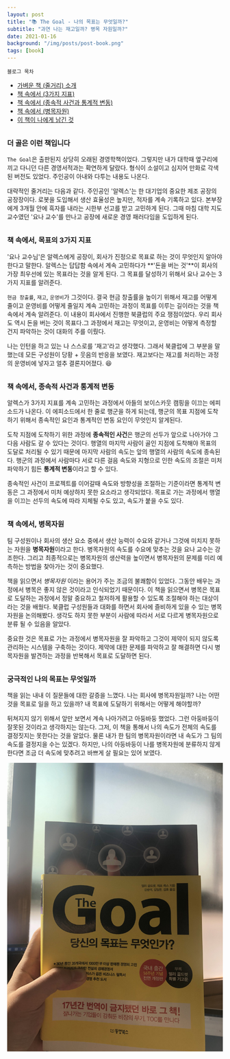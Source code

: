 ```yaml
---
layout: post
title: "📚 The Goal - 나의 목표는 무엇일까?"
subtitle: "과연 나는 재고일까? 병목 자원일까?"
date: 2021-01-16
background: "/img/posts/post-book.png"
tags: [book]
---
```


`블로그 목차`

- [가벼운 책 (줄거리) 소개](#더-골은-이런-책입니다)
- [책 속에서 (3가지 지표)](#책-속에서,-목표의-3가지-지표)
- [책 속에서 (종속적 사건과 통계적 변동)](#책-속에서,-종속적-사건과-통계적-변동)
- [책 속에서 (병목자원)](#책-속에서,-병목자원)
- [이 책이 나에게 남긴 것](#궁극적인-나의-목표는-무엇일까)
<p style="display: block; margin-top: 0px; margin-bottom: 32px" > </p>

### 더 골은 이런 책입니다

`The Goal`은 출판된지 상당히 오래된 경영학책이었다. 그렇지만 내가 대학때 옆구리에 끼고 다니던 다른 경영서적과는 확연하게 달랐다. 형식이 소설이고 심지어 만화로 각색된 버전도 있었다. 주인공이 아내와 다투는 내용도 나온다.

<p style="display: block; margin-top: 0px; margin-bottom: 12px" > </p>

대략적인 줄거리는 다음과 같다. 주인공인 '알렉스'는 한 대기업의 중요한 제조 공장의 공장장이다. 로봇을 도입해서 생산 효율성은 높지만, 적자를 계속 기록하고 있다. 본부장에게 3개월 안에 흑자를 내라는 시한부 선고를 받고 고민하게 된다. 그때 마침 대학 지도교수였던 '요나 교수'를 만나고 공장에 새로운 경영 패러다임을 도입하게 된다.

<p style="display: block; margin-top: 0px; margin-bottom: 32px" > </p>

### 책 속에서, 목표의 3가지 지표

'요나 교수님'은 알렉스에게 공장이, 회사가 진정으로 목표로 하는 것이 무엇인지 알아야 한다고 말한다. 알렉스는 답답함 속에서 계속 고민하다가 **'돈을 버는 것'**이 회사의 가장 최우선에 있는 목표라는 것을 알게 된다. 그 목표를 달성하기 위해서 요나 교수는 3가지 지표를 알려준다.

<p style="display: block; margin-top: 0px; margin-bottom: 12px" > </p>

`현금 창출률`, `재고`, `운영비`가 그것이다. 결국 현금 창출률을 높이기 위해서 재고를 어떻게 줄이고 운영비를 어떻게 줄일지 계속 고민하는 과정이 목표를 이루는 길이라는 것을 책 속에서 계속 알려준다. 이 내용이 회사에서 진행한 북클럽의 주요 쟁점이었다. 우리 회사도 역시 돈을 버는 것이 목표다.그 과정에서 재고는 무엇이고, 운영비는 어떻게 측정할 건지 파악하는 것이 대화의 주를 이뤘다.

<p style="display: block; margin-top: 0px; margin-bottom: 12px" > </p>

나는 인턴을 하고 있는 나 스스로를 '재고'라고 생각했다. 그래서 북클럽에 그 부분을 말했는데 모든 구성원이 당황 + 웃음의 반응을 보였다. 재고보다는 재고를 처리하는 과정의 운영비에 넣자고 얼추 결론지어졌다. 😆

<p style="display: block; margin-top: 0px; margin-bottom: 32px" > </p>

### 책 속에서, 종속적 사건과 통계적 변동

알렉스가 3가지 지표를 계속 고민하는 과정에서 아들의 보이스카웃 캠핑을 이끄는 에피소드가 나온다. 이 에피소드에서 한 줄로 행군을 하게 되는데, 행군의 목표 지점에 도착하기 위해서 종속적인 요인과 통계적인 변동 요인이 무엇인지 알게된다.

<p style="display: block; margin-top: 0px; margin-bottom: 12px" > </p>

도착 지점에 도착하기 위한 과정에 **종속적인 사건**은 행군의 선두가 앞으로 나아가야 그 다음 사람도 갈 수 있다는 것이다. 행열의 마지막 사람이 골인 지점에 도착해야 목표의 도달로 처리될 수 있기 때문에 마지막 사람의 속도는 앞의 행열의 사람의 속도에 종속된다. 행군의 과정에서 사람마다 서로 다른 걸음 속도와 지형으로 인한 속도의 조절은 미처 파악하기 힘든 **통계적 변동**이라고 할 수 있다.

<p style="display: block; margin-top: 0px; margin-bottom: 12px" > </p>

종속적인 사건이 프로젝트를 이어갈때 속도와 방향성을 조절하는 기준이라면 통계적 변동은 그 과정에서 미처 예상하지 못한 요소라고 생각되었다. 목표로 가는 과정에서 행열을 이끄는 선두의 속도에 따라 지체될 수도 있고, 속도가 붙을 수도 있다.

<p style="display: block; margin-top: 0px; margin-bottom: 32px" > </p>

### 책 속에서, 병목자원

팀 구성원이나 회사의 생산 요소 중에서 생산 능력이 수요와 같거나 그것에 미치지 못하는 자원을 **병목자원**이라고 한다. 병목자원의 속도를 수요에 맞추는 것을 요나 교수는 강조한다. 그리고 최종적으로는 병목자원의 생산력을 높이면서 병목자원의 문제를 미리 예측하는 방법을 찾아가는 것이 중요했다.

<p style="display: block; margin-top: 0px; margin-bottom: 12px" > </p>

책을 읽으면서 _병목자원_ 이라는 용어가 주는 조금의 불쾌함이 있었다. 그동안 배우는 과정에서 병목은 좋지 않은 것이라고 인식되었기 때문이다. 이 책을 읽으면서 병목은 목표로 도달하는 과정에서 정말 중요하고 철저하게 활용할 수 있도록 조절해야 하는 대상이라는 것을 배웠다. 북클럽 구성원들과 대화를 하면서 회사에 즐비하게 있을 수 있는 병목자원을 논의해봤다. 생각도 하지 못한 부분이 사람에 따라서 서로 다르게 병목자원으로 분류 될 수 있음을 알았다.

<p style="display: block; margin-top: 0px; margin-bottom: 12px" > </p>

중요한 것은 목표로 가는 과정에서 병목자원을 잘 파악하고 그것이 제약이 되지 않도록 관리하는 시스템을 구축하는 것이다. 제약에 대한 문제를 파악하고 잘 해결하면 다시 병목자원을 발견하는 과정을 반복해서 목표로 도달하면 된다.

<p style="display: block; margin-top: 0px; margin-bottom: 32px" > </p>

### 궁극적인 나의 목표는 무엇일까

책을 읽는 내내 이 질문들에 대한 갈증을 느꼈다. 나는 회사에 병목자원일까? 나는 어떤 것을 목표로 일을 하고 있을까? 내 목표에 도달하기 위해서는 어떻게 해야할까?

<p style="display: block; margin-top: 0px; margin-bottom: 12px" > </p>

뒤쳐지지 않기 위해서 앞만 보면서 계속 나아가려고 아둥바둥 했었다. 그런 아둥바둥이 잘못된 것이라고 생각하지는 않는다. 그저, 이 책을 통해서 나의 속도가 전체의 속도를 결정짓지는 못한다는 것을 알았다. 물론 내가 한 팀의 병목자원이라면 내 속도가 그 팀의 속도를 결정지을 수는 있겠다. 하지만, 나의 아둥바둥이 나를 병목자원에 분류하지 않게 한다면 조금 더 속도에 맞추려고 바쁘게 살 필요는 있어 보였다.

![thegoal](/img/posts/210116/thegoal.jpeg)
